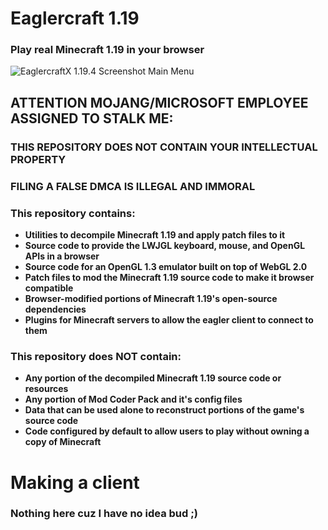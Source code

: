 # Eaglercraft 1.19

### Play real Minecraft 1.19 in your browser

![EaglercraftX 1.19.4 Screenshot Main Menu]([https://github.com/ZixiaChen/Eaglercraft-1.19/blob/main/Screenshot%202024-05-21%202.12.22%20PM.png?raw=true])

## ATTENTION MOJANG/MICROSOFT EMPLOYEE ASSIGNED TO STALK ME:

### THIS REPOSITORY DOES NOT CONTAIN YOUR INTELLECTUAL PROPERTY

### FILING A FALSE DMCA IS ILLEGAL AND IMMORAL

### This repository contains:

 - **Utilities to decompile Minecraft 1.19 and apply patch files to it**
 - **Source code to provide the LWJGL keyboard, mouse, and OpenGL APIs in a browser**
 - **Source code for an OpenGL 1.3 emulator built on top of WebGL 2.0**
 - **Patch files to mod the Minecraft 1.19 source code to make it browser compatible**
 - **Browser-modified portions of Minecraft 1.19's open-source dependencies**
 - **Plugins for Minecraft servers to allow the eagler client to connect to them**

### This repository does NOT contain:

 - **Any portion of the decompiled Minecraft 1.19 source code or resources**
 - **Any portion of Mod Coder Pack and it's config files**
 - **Data that can be used alone to reconstruct portions of the game's source code**
 - **Code configured by default to allow users to play without owning a copy of Minecraft**

# Making a client

### Nothing here cuz I have no idea bud ;)
